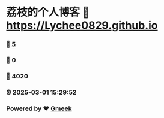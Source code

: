 # 荔枝的个人博客 :link: https://Lychee0829.github.io 
### :page_facing_up: [5](https://Lychee0829.github.io/tag.html) 
### :speech_balloon: 0 
### :hibiscus: 4020 
### :alarm_clock: 2025-03-01 15:29:52 
### Powered by :heart: [Gmeek](https://github.com/Meekdai/Gmeek)
